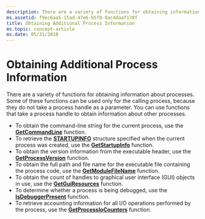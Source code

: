```yaml
---
description: There are a variety of functions for obtaining information about processes.
ms.assetid: f9ec6aa5-15ad-47e6-b5f8-8ac4daaf178f
title: Obtaining Additional Process Information
ms.topic: concept-article
ms.date: 05/31/2018
---
```


# Obtaining Additional Process Information

There are a variety of functions for obtaining information about processes. Some of these functions can be used only for the calling process, because they do not take a process handle as a parameter. You can use functions that take a process handle to obtain information about other processes.

-   To obtain the command-line string for the current process, use the [**GetCommandLine**](/windows/win32/api/processenv/nf-processenv-getcommandlinea) function.
-   To retrieve the [**STARTUPINFO**](/windows/win32/api/processthreadsapi/ns-processthreadsapi-startupinfoa) structure specified when the current process was created, use the [**GetStartupInfo**](/windows/win32/api/processthreadsapi/nf-processthreadsapi-getstartupinfow) function.
-   To obtain the version information from the executable header, use the [**GetProcessVersion**](/windows/win32/api/processthreadsapi/nf-processthreadsapi-getprocessversion) function.
-   To obtain the full path and file name for the executable file containing the process code, use the [**GetModuleFileName**](/windows/win32/api/libloaderapi/nf-libloaderapi-getmodulefilenamea) function.
-   To obtain the count of handles to graphical user interface (GUI) objects in use, use the [**GetGuiResources**](/windows/desktop/api/Winuser/nf-winuser-getguiresources) function.
-   To determine whether a process is being debugged, use the [**IsDebuggerPresent**](/windows/win32/api/debugapi/nf-debugapi-isdebuggerpresent) function.
-   To retrieve accounting information for all I/O operations performed by the process, use the [**GetProcessIoCounters**](/windows/desktop/api/WinBase/nf-winbase-getprocessiocounters) function.

 

 
